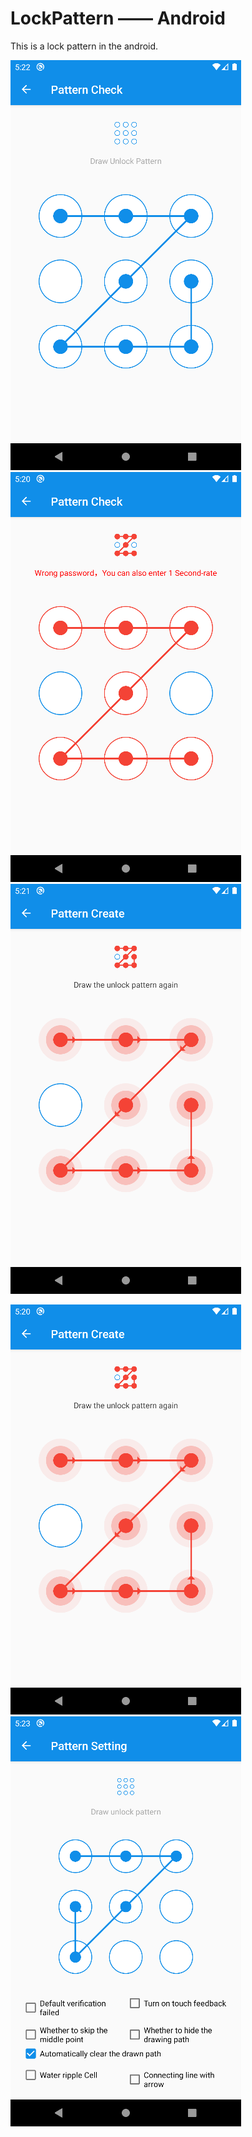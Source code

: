 # LockPattern —— Android
This is a lock pattern in the android.

![](/screenshots/pattern_check.png)
![](/screenshots/pattern_check_error.png)
![](/screenshots/pattern_create.png)

![](/screenshots/pattern_create_confirm.png)
![](/screenshots/pattern_setting.png)


